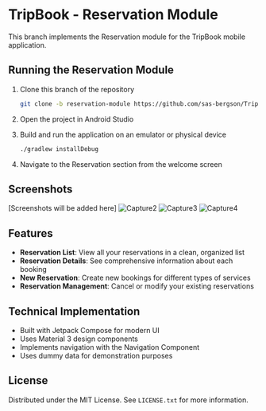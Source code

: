 # TripBook - Reservation Module

This branch implements the Reservation module for the TripBook mobile application.

## Running the Reservation Module

1. Clone this branch of the repository
   ```sh
   git clone -b reservation-module https://github.com/sas-bergson/TripBook.git
   ```

2. Open the project in Android Studio

3. Build and run the application on an emulator or physical device
   ```sh
   ./gradlew installDebug
   ```

4. Navigate to the Reservation section from the welcome screen

## Screenshots

[Screenshots will be added here]
![Capture2](https://github.com/user-attachments/assets/cc084878-6c0e-47ee-be76-538214e1cfdd)
![Capture3](https://github.com/user-attachments/assets/86e13ce3-ebc0-4fd5-8129-27fd3b88b698)
![Capture4](https://github.com/user-attachments/assets/2691d068-aaae-4857-8cb7-825ee2747c21)


## Features

* **Reservation List**: View all your reservations in a clean, organized list
* **Reservation Details**: See comprehensive information about each booking
* **New Reservation**: Create new bookings for different types of services
* **Reservation Management**: Cancel or modify your existing reservations

## Technical Implementation

* Built with Jetpack Compose for modern UI
* Uses Material 3 design components
* Implements navigation with the Navigation Component
* Uses dummy data for demonstration purposes

## License

Distributed under the MIT License. See `LICENSE.txt` for more information.
